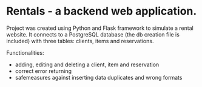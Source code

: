 # Rentals - a backend web application.
Project was created using Python and Flask framework to simulate a rental website. It connects to a PostgreSQL database (the db creation file is included) with three tables: clients, items and reservations.

Functionalities:
- adding, editing and deleting a client, item and reservation
- correct error returning
- safemeasures against inserting data duplicates and wrong formats
